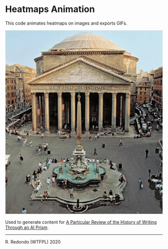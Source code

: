 # Heatmaps Animation

This code animates heatmaps on images and exports GIFs.

![](ddc8838f4a772e457eb177620b659322.gif)

Used to generate content for [A Particular Review of the History of Writing Through an AI Prism](https://valillon.github.io/writing/).

---
R. Redondo (WTFPL) 2020 
